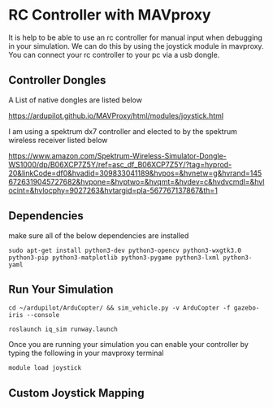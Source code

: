 # RC Controller with MAVproxy 

It is help to be able to use an rc controller for manual input when debugging in your simulation. We can do this by using the joystick module in mavproxy. You can connect your rc controller to your pc via a usb dongle.

## Controller Dongles

A List of native dongles are listed below 

https://ardupilot.github.io/MAVProxy/html/modules/joystick.html

I am using a spektrum dx7 controller and elected to by the spektrum wireless receiver listed below 

https://www.amazon.com/Spektrum-Wireless-Simulator-Dongle-WS1000/dp/B06XCP7Z5Y/ref=asc_df_B06XCP7Z5Y/?tag=hyprod-20&linkCode=df0&hvadid=309833041189&hvpos=&hvnetw=g&hvrand=1456726319045727682&hvpone=&hvptwo=&hvqmt=&hvdev=c&hvdvcmdl=&hvlocint=&hvlocphy=9027263&hvtargid=pla-567767137867&th=1

## Dependencies

make sure all of the below dependencies are installed

```
sudo apt-get install python3-dev python3-opencv python3-wxgtk3.0 python3-pip python3-matplotlib python3-pygame python3-lxml python3-yaml
``` 

## Run Your Simulation 

```
cd ~/ardupilot/ArduCopter/ && sim_vehicle.py -v ArduCopter -f gazebo-iris --console
```
```
roslaunch iq_sim runway.launch
```

Once you are running your simulation you can enable your controller by typing the following in your mavproxy terminal
```
module load joystick
``` 

## Custom Joystick Mapping 

